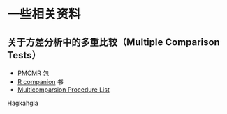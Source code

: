 
# 一些相关资料

## 关于方差分析中的多重比较（Multiple Comparison Tests）


- [PMCMR](https://cran.r-project.org/web/packages/PMCMR/vignettes/PMCMR.pdf) 包
- [R companion](http://rcompanion.org/handbook/) 书
- [Multicomparsion Procedure List](https://analyse-it.com/docs/user-guide/comparegroups/multiplecomparisonprocedures)





Hagkahgla
